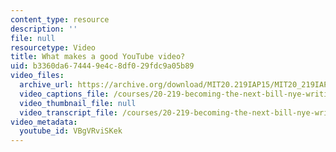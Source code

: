 ```yaml
---
content_type: resource
description: ''
file: null
resourcetype: Video
title: What makes a good YouTube video?
uid: b3360da6-7444-9e4c-8df0-29fdc9a05b89
video_files:
  archive_url: https://archive.org/download/MIT20.219IAP15/MIT20_219IAP15_D01P1_300k.mp4
  video_captions_file: /courses/20-219-becoming-the-next-bill-nye-writing-and-hosting-the-educational-show-january-iap-2015/471a75180ac65a818ada192572801d57_VBgVRviSKek.vtt
  video_thumbnail_file: null
  video_transcript_file: /courses/20-219-becoming-the-next-bill-nye-writing-and-hosting-the-educational-show-january-iap-2015/c6d2aabdadfc293fa31ca1687e5241ec_VBgVRviSKek.pdf
video_metadata:
  youtube_id: VBgVRviSKek
---
```

